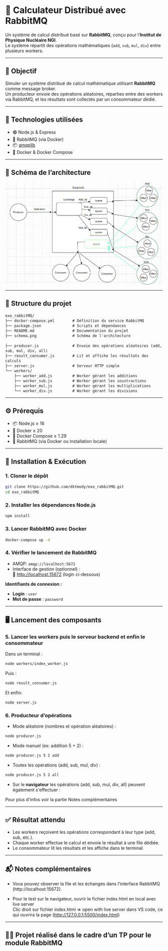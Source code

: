 
# 🧮 Calculateur Distribué avec RabbitMQ

Un système de calcul distribué basé sur **RabbitMQ**, conçu pour l’**Institut de Physique Nucléaire NGI**.  
Le système répartit des opérations mathématiques (`add`, `sub`, `mul`, `div`) entre plusieurs workers.

---

## 🎯 Objectif

Simuler un système distribué de calcul mathématique utilisant **RabbitMQ** comme message broker.  
Un producteur envoie des opérations aléatoires, réparties entre des workers via RabbitMQ, et les résultats sont collectés par un consommateur dédié.

---

## 🧰 Technologies utilisées

- 🟢 Node.js & Express
- 🐇 RabbitMQ (via Docker)
- 📦 [amqplib](https://www.npmjs.com/package/amqplib)
- 🐳 Docker & Docker Compose

---

## 🧠 Schéma de l’architecture

![Architecture RabbitMQ](schema.png)

---

## 📁 Structure du projet

```
exo_rabbitMQ/
├── docker-compose.yml        # Définition du service RabbitMQ
├── package.json              # Scripts et dépendances
├── README.md                 # Documentation du projet
├── schema.png                # Schéma de l'architecture

├── producer.js               # Envoie des opérations aléatoires (add, sub, mul, div, all)
├── result_consumer.js        # Lit et affiche les résultats des calculs
├── server.js                 # Serveur HTTP simple
└── workers/
    ├── worker_add.js         # Worker gérant les additions
    ├── worker_sub.js         # Worker gérant les soustractions
    ├── worker_mul.js         # Worker gérant les multiplications
    └── worker_div.js         # Worker gérant les divisions
```

---

## ⚙️ Prérequis

- 📦 Node.js ≥ 16
- 🐳 Docker ≥ 20
- 🐳 Docker Compose ≥ 1.29
- 🐇 RabbitMQ (via Docker ou installation locale)

---

## 🚀 Installation & Exécution

### 1. Cloner le dépôt

```bash
git clone https://github.com/dktmody/exo_rabbitMQ.git
cd exo_rabbitMQ
```

### 2. Installer les dépendances Node.js

```bash
npm install
```

### 3. Lancer RabbitMQ avec Docker

```bash
docker-compose up -d
```

### 4. Vérifier le lancement de RabbitMQ

- AMQP: `amqp://localhost:5672`
- Interface de gestion (optionnel) :  
  🔗 [http://localhost:15672](http://localhost:15672) (login ci-dessous)

**Identifiants de connexion :**

- **Login** : `user`
- **Mot de passe** : `password`

---

## 🖥️ Lancement des composants

### 5. Lancer les workers puis le serveur backend et enfin le consommateur

Dans un terminal :

```bash
node workers/index_worker.js
```
Puis :
```bash
node result_consumer.js
```
Et enfin:
```bash
node server.js
```

### 6. Producteur d’opérations

- Mode aléatoire (nombres et opération aléatoires) :

```bash
node producer.js
```

- Mode manuel (ex: addition 5 + 2) :

```bash
node producer.js 5 2 add
```

- Toutes les opérations (add, sub, mul, div) :

```bash
node producer.js 5 2 all
```
- Sur le **navigateur**  les opérations (add, sub, mul, div, all) peuvent également s'effectuer :

Pour plus d'infos voir la partie Notes complémentaires

---

## ✅ Résultat attendu

- Les workers reçoivent les opérations correspondant à leur type (add, sub, etc.).
- Chaque worker effectue le calcul et envoie le résultat à une file dédiée.
- Le consommateur lit les résultats et les affiche dans le terminal.

---

## 📬 Notes complémentaires

- Vous pouvez observer la file et les échanges dans l’interface RabbitMQ (http://localhost:15672).

- Pour le test sur le navigateur, ouvrir le fichier index.html en local avec live server  
Clic droit sur fichier index.html => open with live server dans VS code, ce qui ouvrira la page (http://127.0.0.1:5500/index.html)
---

## 🧑‍🔬 Projet réalisé dans le cadre d’un TP pour le module RabbitMQ
